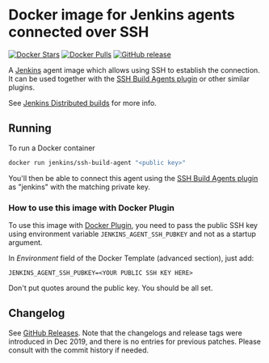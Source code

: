 # Docker image for Jenkins agents connected over SSH

[![Docker Stars](https://img.shields.io/docker/stars/jenkins/ssh-agent.svg)](https://hub.docker.com/r/jenkins/ssh-agent/)
[![Docker Pulls](https://img.shields.io/docker/pulls/jenkins/ssh-agent.svg)](https://hub.docker.com/r/jenkins/ssh-agent/)
[![GitHub release](https://img.shields.io/github/release/jenkinsci/docker-ssh-agent.svg?label=changelog)](https://github.com/jenkinsci/docker-ssh-agent/releases)

A [Jenkins](https://jenkins.io) agent image which allows using SSH to establish the connection.
It can be used together with the [SSH Build Agents plugin](https://plugins.jenkins.io/ssh-slaves) or other similar plugins.

See [Jenkins Distributed builds](https://wiki.jenkins-ci.org/display/JENKINS/Distributed+builds) for more info.

## Running

To run a Docker container

```bash
docker run jenkins/ssh-build-agent "<public key>"
```

You'll then be able to connect this agent using the [SSH Build Agents plugin](https://plugins.jenkins.io/ssh-slaves) as "jenkins" with the matching private key.

### How to use this image with Docker Plugin

To use this image with [Docker Plugin](https://plugins.jenkins.io/docker), you need to
pass the public SSH key using environment variable `JENKINS_AGENT_SSH_PUBKEY` and not as a startup argument.

In _Environment_ field of the Docker Template (advanced section), just add:

    JENKINS_AGENT_SSH_PUBKEY=<YOUR PUBLIC SSH KEY HERE>

Don't put quotes around the public key. You should be all set.

## Changelog

See [GitHub Releases](https://github.com/jenkinsci/docker-ssh-agent/releases/latest).
Note that the changelogs and release tags were introduced in Dec 2019, and there is no entries for previous patches.
Please consult with the commit history if needed.
